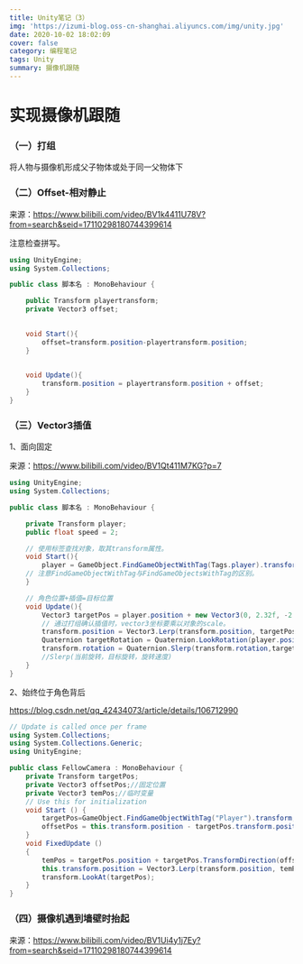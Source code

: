 ```yaml
---
title: Unity笔记（3）
img: 'https://izumi-blog.oss-cn-shanghai.aliyuncs.com/img/unity.jpg'
date: 2020-10-02 18:02:09
cover: false
category: 编程笔记
tags: Unity
summary: 摄像机跟随
---
```


<!--more-->

# 实现摄像机跟随

### （一）打组

将人物与摄像机形成父子物体或处于同一父物体下

### （二）Offset-相对静止

来源：https://www.bilibili.com/video/BV1k4411U78V?from=search&seid=17110298180744399614

注意检查拼写。

```C#
using UnityEngine;
using System.Collections;

public class 脚本名 : MonoBehaviour {

    public Transform playertransform;
    private Vector3 offset;

    
    void Start(){
        offset=transform.position-playertransform.position;
    }

    
    void Update(){
        transform.position = playertransform.position + offset;
    }
}
```

### （三）Vector3插值

1、面向固定

来源：https://www.bilibili.com/video/BV1Qt411M7KG?p=7

```c#
using UnityEngine;
using System.Collections;

public class 脚本名 : MonoBehaviour {

    private Transform player;
    public float speed = 2;

    // 使用标签查找对象，取其transform属性。
    void Start(){
        player = GameObject.FindGameObjectWithTag(Tags.player).transform; 
    // 注意FindGameObjectWithTag与FindGameObjectsWithTag的区别。
    }

    // 角色位置+插值=目标位置
    void Update(){
        Vector3 targetPos = player.position + new Vector3(0, 2.32f, -2.32f);
        // 通过打组确认插值时，vector3坐标要乘以对象的scale。
        transform.position = Vector3.Lerp(transform.position, targetPos, speed * Time.deltaTime);
        Quaternion targetRotation = Quaternion.LookRotation(player.position - transform.position);
        transform.rotation = Quaternion.Slerp(transform.rotation,targetRotation, speed * Time.deltaTime);
        //Slerp(当前旋转，目标旋转，旋转速度)
    }
}
```

2、始终位于角色背后

https://blog.csdn.net/qq_42434073/article/details/106712990

```c#
// Update is called once per frame
using System.Collections;
using System.Collections.Generic;
using UnityEngine;

public class FellowCamera : MonoBehaviour {
    private Transform targetPos;
    private Vector3 offsetPos;//固定位置
    private Vector3 temPos;//临时变量
	// Use this for initialization
	void Start () {
        targetPos=GameObject.FindGameObjectWithTag("Player").transform;//注意要将要跟随的物体标签设置为“Player”；
        offsetPos = this.transform.position - targetPos.transform.position;
	}
	void FixedUpdate () 
    {
        temPos = targetPos.position + targetPos.TransformDirection(offsetPos);
        this.transform.position = Vector3.Lerp(transform.position, temPos, Time.fixedDeltaTime*3);//插值跟随，fixedDeltaTime*3,"3"可以调节跟随的效果；
        transform.LookAt(targetPos);
    }
}
```



### （四）摄像机遇到墙壁时抬起

来源：https://www.bilibili.com/video/BV1Ui4y1j7Ey?from=search&seid=17110298180744399614